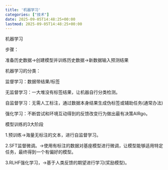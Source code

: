```yaml
---
title: '机器学习'
categories: ["技术"]
date: 2025-09-05T14:48:25+00:00
lastmod: 2025-09-05T14:48:25+00:00
---
```


机器学习

步骤：

准备历史数据->创建模型并训练历史数据->新数据输入预测结果

机器学习的分类：

监督学习：数据带结果/标签

无监督学习：一大堆没有标签结果，让机器自行分类检测。

自监督学习：无需人工标注，通过数据本身结果生成伪标签或辅助任务(通常办法)

强化学习：不断尝试和环境互动得到的反馈改变行为做出最有决策AIRgo。

模型训练的3大阶段

1.预训练->海量无标注的文本，进行自监督学习。

2.SFT监督微调。->使用有标注的数据对基座模型进行微调，让模型能够适用特定任务，最终得到一个有偏好的模型。

3.RLHF强化学习，->基于人类反馈的期望进行学习(奖励模型)。

